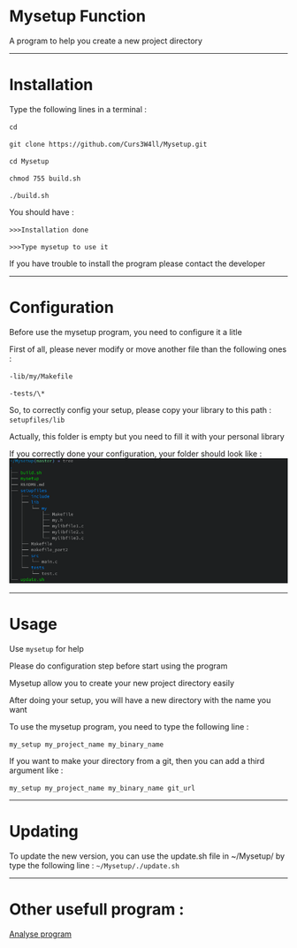 # Mysetup Function
A program to help you create a new project directory

---
# Installation
Type the following lines in a terminal :

`cd`

`git clone https://github.com/Curs3W4ll/Mysetup.git`

`cd Mysetup`

`chmod 755 build.sh`

`./build.sh`


You should have :

`>>>Installation done`

`>>>Type mysetup to use it`


If you have trouble to install the program please contact the developer


---
# Configuration
Before use the mysetup program, you need to configure it a litle

First of all, please never modify or move another file than the following ones :

`-lib/my/Makefile`

`-tests/\*`


So, to correctly config your setup, please copy your library to this path : `setupfiles/lib`

Actually, this folder is empty but you need to fill it with your personal library

If you correctly done your configuration, your folder should look like :
![Exemple directory tree](img/exemple_directory.png)


---
# Usage
Use `mysetup` for help


Please do configuration step before start using the program

Mysetup allow you to create your new project directory easily

After doing your setup, you will have a new directory with the name you want

To use the mysetup program, you need to type the following line :

`my_setup my_project_name my_binary_name`

If you want to make your directory from a git, then you can add a third argument like :

`my_setup my_project_name my_binary_name git_url`



---
# Updating
To update the new version, you can use the update.sh file in ~/Mysetup/ by type the following line : `~/Mysetup/./update.sh`


---
# Other usefull program :
[Analyse program](https://github.com/benalex33000/AnalyseFunction)

